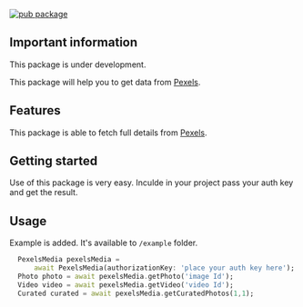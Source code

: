 [![pub package](https://img.shields.io/pub/v/pexels_photos_videos.svg)](https://pub.dev/packages/pexels_photos_videos)

## Important information

This package is under development.

This package will help you to get data from [Pexels](https://pexels.com). 

## Features

This package is able to fetch full details from [Pexels](https://pexels.com).

## Getting started

Use of this package is very easy. Inculde in your project pass your auth key and get the result.

## Usage

Example is added. It's available  to `/example` folder.

```dart
  PexelsMedia pexelsMedia =
      await PexelsMedia(authorizationKey: 'place your auth key here');
  Photo photo = await pexelsMedia.getPhoto('image Id');
  Video video = await pexelsMedia.getVideo('video Id');
  Curated curated = await pexelsMedia.getCuratedPhotos(1,1);
```